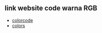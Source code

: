 ## link website code warna RGB
 * [colorcode](https://htmlcolorcodes.com/) 
 * [colors](https://coolors.co/) 